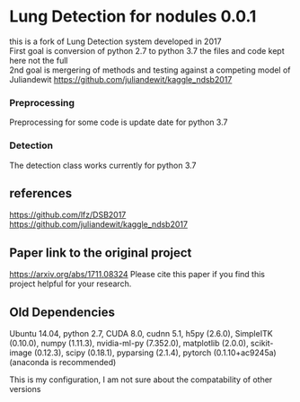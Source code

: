 # Lung Detection for nodules 0.0.1 
 this is a fork of Lung Detection system developed in 2017  <br />
 First goal is conversion of python 2.7 to python 3.7 the files and code kept here not the full  <br />
 2nd goal is mergering of methods and testing against a competing model of Juliandewit https://github.com/juliandewit/kaggle_ndsb2017 <br />
### Preprocessing
Preprocessing for some code is update date for python 3.7 
### Detection 
The detection class works currently for python 3.7 

## references
https://github.com/lfz/DSB2017<br />
https://github.com/juliandewit/kaggle_ndsb2017<br />

## Paper link to the original project
https://arxiv.org/abs/1711.08324 
Please cite this paper if you find this project helpful for your research.

## Old Dependencies

Ubuntu 14.04, python 2.7, CUDA 8.0, cudnn 5.1, h5py (2.6.0), SimpleITK (0.10.0), numpy (1.11.3), nvidia-ml-py (7.352.0), matplotlib (2.0.0), scikit-image (0.12.3), scipy (0.18.1), pyparsing (2.1.4), pytorch (0.1.10+ac9245a) (anaconda is recommended)

This is my configuration, I am not sure about the compatability of other versions